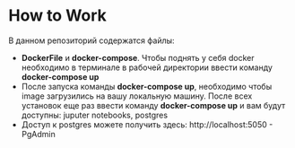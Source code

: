 # How to Work

 В данном репозиторий содержатся файлы:
- **DockerFile** и **docker-compose**. Чтобы поднять у себя docker необходимо в терминале в рабочей директории ввести команду **docker-compose up**
- После запуска команды **docker-compose up**, необходимо чтобы image загрузились на вашу локальную машину. После всех установок еще раз ввести команду **docker-compose up** и вам будут доступны: juputer notebooks, postgres
- Доступ к postgres можете получить здесь: http://localhost:5050 - PgAdmin
